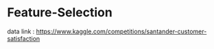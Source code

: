 # Feature-Selection

data link : https://www.kaggle.com/competitions/santander-customer-satisfaction
